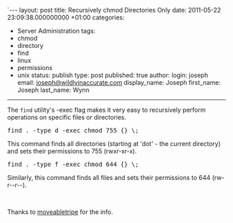 `---
layout: post
title: Recursively chmod Directories Only
date: 2011-05-22 23:09:38.000000000 +01:00
categories:
- Server Administration
tags:
- chmod
- directory
- find
- linux
- permissions
- unix
status: publish
type: post
published: true
author:
  login: joseph
  email: joseph@wildlyinaccurate.com
  display_name: Joseph
  first_name: Joseph
  last_name: Wynn
---
<p>The <code>find</code> utility's -exec flag makes it very easy to recursively perform operations on specific files or directories.</p>
<pre>find . -type d -exec chmod 755 {} \;</pre>
<p>This command finds all directories (starting at 'dot' - the current directory) and sets their permissions to 755 (rwxr-xr-x).</p>
<pre>find . -type f -exec chmod 644 {} \;</pre>
<p>Similarly, this command finds all files and sets their permissions to 644 (rw-r--r--).</p>
<p>&nbsp;</p>
<p>Thanks to <a href="http://movabletripe.com/archive/recursively-chmod-directories-only/">moveabletripe</a> for the info.</p>
